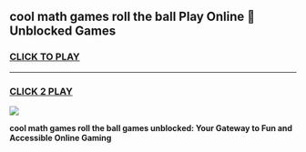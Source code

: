 
## cool math games roll the ball Play Online 👋 Unblocked Games
<h3>
<a href="https://news.freeplayer.one?title=cool_math_games_roll_the_ball&ref=17CMG">CLICK TO PLAY</a></h3>
<hr>

<h3>
<a href="https://news.freeplayer.one?title=cool_math_games_roll_the_ball&ref=17CMG">CLICK 2 PLAY</a>
  
</h3>

<a href="https://news.freeplayer.one?title=cool_math_games_roll_the_ball&ref=17CMG/"><img src="https://clearcache.store/games.png"></a>


**cool math games roll the ball games unblocked: Your Gateway to Fun and Accessible Online Gaming**
